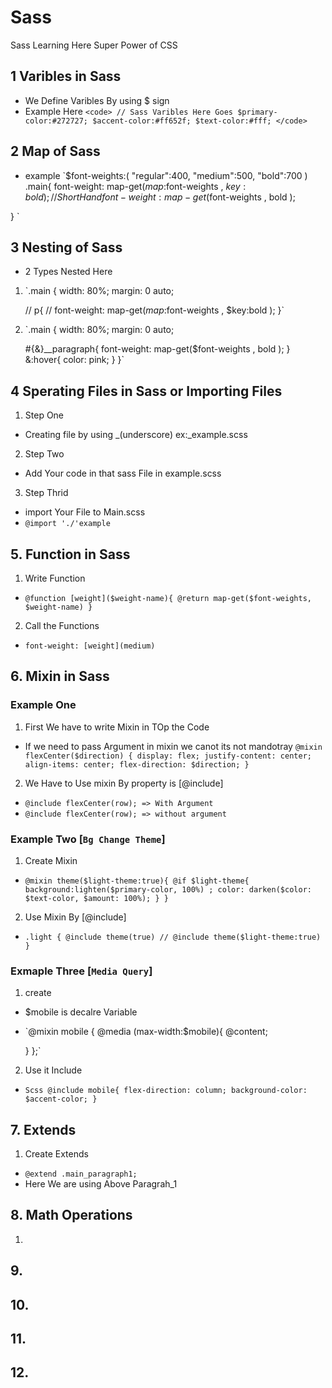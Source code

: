 # Sass
Sass Learning Here Super Power of CSS


## 1 Varibles in Sass
- We Define Varibles By using $ sign
- Example Here
`<code> // Sass Varibles Here Goes
$primary-color:#272727;
$accent-color:#ff652f;
$text-color:#fff; </code>`

## 2 Map of Sass
- example
`$font-weights:(
    "regular":400,
    "medium":500,
    "bold":700
)
.main{
    font-weight: map-get($map:$font-weights , $key:bold );// Short Hand  font-weight: map-get($font-weights , bold );

}
`


## 3 Nesting of Sass
- 2 Types Nested Here
1. `.main {
    width: 80%;
    margin: 0 auto;

    // p{
    //     font-weight: map-get($map:$font-weights , $key:bold );
}`

2. `.main {
    width: 80%;
    margin: 0 auto;

    #{&}__paragraph{
        font-weight: map-get($font-weights , bold );
    }
    &:hover{
        color: pink;
    }
}`


## 4 Sperating Files in Sass or Importing Files 
1. Step One 
- Creating file by using _(underscore) ex:_example.scss

2. Step Two 
- Add Your code in that sass File in example.scss 

3. Step Thrid
- import Your File to Main.scss
- `@import './'example`


## 5. Function in Sass
1. Write Function 
- `@function [weight]($weight-name){
    @return map-get($font-weights, $weight-name)
}`

2. Call the Functions
- `font-weight: [weight](medium)`


## 6. Mixin in Sass
### Example One 
1. First We have to write Mixin in TOp the Code 
- If we need to pass Argument in mixin we canot its not mandotray
`@mixin flexCenter($direction) {
    display: flex;
    justify-content: center;
    align-items: center;
    flex-direction: $direction;
}`

2. We Have to Use mixin By property is [@include]
- `@include flexCenter(row); => With Argument`
- `@include flexCenter(row); => without argument `


### Example Two  [`Bg Change Theme`]
1. Create Mixin
- `@mixin theme($light-theme:true){
    @if $light-theme{
        background:lighten($primary-color, 100%) ;
        color: darken($color: $text-color, $amount: 100%);
    }
}
`

2. Use Mixin By [@include]
- `.light {
    @include theme(true)
    // @include theme($light-theme:true)
}`

### Exmaple Three [`Media Query`]
1. create 
- $mobile is decalre Variable
- `@mixin mobile {
    @media (max-width:$mobile){
        @content;

    }
};`

2. Use it Include 
- `Scss @include mobile{
    flex-direction: column;
    background-color: $accent-color;
  }`

## 7. Extends 
1. Create Extends
 - `@extend .main_paragraph1;`
 - Here We are using Above Paragrah_1

## 8. Math Operations
1. 
## 9. 
## 10. 
## 11. 
## 12. 
